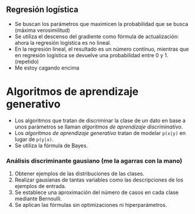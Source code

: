 ## Regresión logística
- Se buscan los parámetros que maximicen la probabilidad que se busca (máxima verosimilitud)
- Se utiliza el descenso del gradiente como fórmula de actualización: ahora la regresión logística es no lineal.
- En la regresión lineal, el resultado es un número contínuo, mientras que en regresión logística se devuelve una probabilidad entre 0 y 1. (repetido)
- Me estoy cagando encima

# Algoritmos de aprendizaje generativo
- Los algoritmos que tratan de discriminar la clase de un dato en base a unos parámetros se llaman *algoritmos de aprendizaje discriminativo*.
- Los *algoritmos de aprendizaje generativo* tratan de modelar `p(x|y)` en lugar de `p(y|x)`.
- Se utiliza la fórmula de Bayes.

### Análisis discriminante gausiano (me la agarras con la mano)
1. Obtener ejemplos de las distribuciones de las clases.
2. Realizar gausianas de tantas variables como las descripciones de los ejemplos de entrada.
3. Se establece una aproximación del número de casos en cada clase mediante Bernoulli.
4. Se aplican las fórmulas sin optimizaciones ni hiperparámetros.